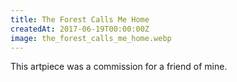```yaml
---
title: The Forest Calls Me Home
createdAt: 2017-06-19T00:00:00Z
image: the_forest_calls_me_home.webp
---
```


This artpiece was a commission for a friend of mine.
